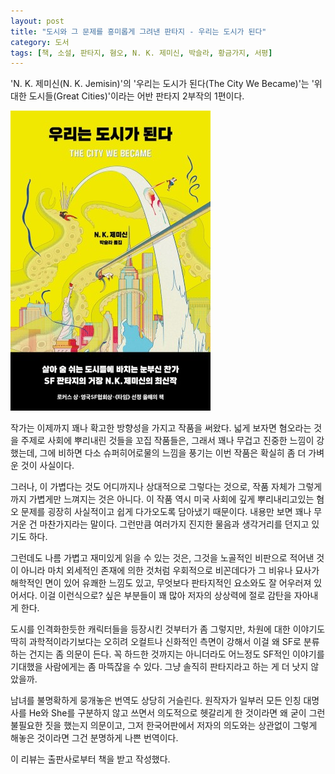 ```yaml
---
layout: post
title: "도시와 그 문제를 흥미롭게 그려낸 판타지 - 우리는 도시가 된다"
category: 도서
tags: [책, 소설, 판타지, 혐오, N. K. 제미신, 박슬라, 황금가지, 서평]
---
```


'N. K. 제미신(N. K. Jemisin)'의
'우리는 도시가 된다(The City We Became)'는
'위대한 도시들(Great Cities)'이라는 어반 판타지 2부작의 1편이다.

![표지](/images/book/great-cities-1-the-city-we-became-book-h480.jpg)

작가는 이제까지 꽤나 확고한 방향성을 가지고 작품을 써왔다.
넓게 보자면 혐오라는 것을 주제로 사회에 뿌리내린 것들을 꼬집 작품들은,
그래서 꽤나 무겁고 진중한 느낌이 강했는데,
그에 비하면 다소 슈퍼히어로물의 느낌을 풍기는 이번 작품은 확실히 좀 더 가벼운 것이 사실이다.

그러나, 이 가볍다는 것도 어디까지나 상대적으로 그렇다는 것으로,
작품 자체가 그렇게까지 가볍게만 느껴지는 것은 아니다.
이 작품 역시 미국 사회에 깊게 뿌리내리고있는 혐오 문제를
굉장히 사실적이고 쉽게 다가오도록 담아냈기 때문이다.
내용만 보면 꽤나 무거운 건 마찬가지라는 말이다.
그런만큼 여러가지 진지한 물음과 생각거리를 던지고 있기도 하다.

그런데도 나름 가볍고 재미있게 읽을 수 있는 것은,
그것을 노골적인 비판으로 적어낸 것이 아니라
마치 외세적인 존재에 의한 것처럼 우회적으로 비꼰데다가
그 비유나 묘사가 해학적인 면이 있어 유쾌한 느낌도 있고,
무엇보다 판타지적인 요소와도 잘 어우러져 있어서다.
이걸 이런식으로? 싶은 부분들이 꽤 많아 저자의 상상력에 절로 감탄을 자아내게 한다.

도시를 인격화한듯한 캐릭터들을 등장시킨 것부터가 좀 그렇지만,
차원에 대한 이야기도 딱히 과학적이라기보다는 오히려 오컬트나 신화적인 측면이 강해서
이걸 왜 SF로 분류하는 건지는 좀 의문이 든다.
꼭 하드한 것까지는 아니더라도 어느정도 SF적인 이야기를 기대했을 사람에게는 좀 마뜩잖을 수 있다.
그냥 솔직히 판타지라고 하는 게 더 낫지 않았을까.

남녀를 불명확하게 뭉개놓은 번역도 상당히 거슬린다.
원작자가 일부러 모든 인칭 대명사를 He와 She를 구분하지 않고 쓰면서 의도적으로 헷갈리게 한 것이라면
왜 굳이 그런 불필요한 짓을 했는지 의문이고,
그저 한국어판에서 저자의 의도와는 상관없이 그렇게 해놓은 것이라면
그건 분명하게 나쁜 번역이다.



<div class="im im-info">
이 리뷰는 출판사로부터 책을 받고 작성했다.
</div>
